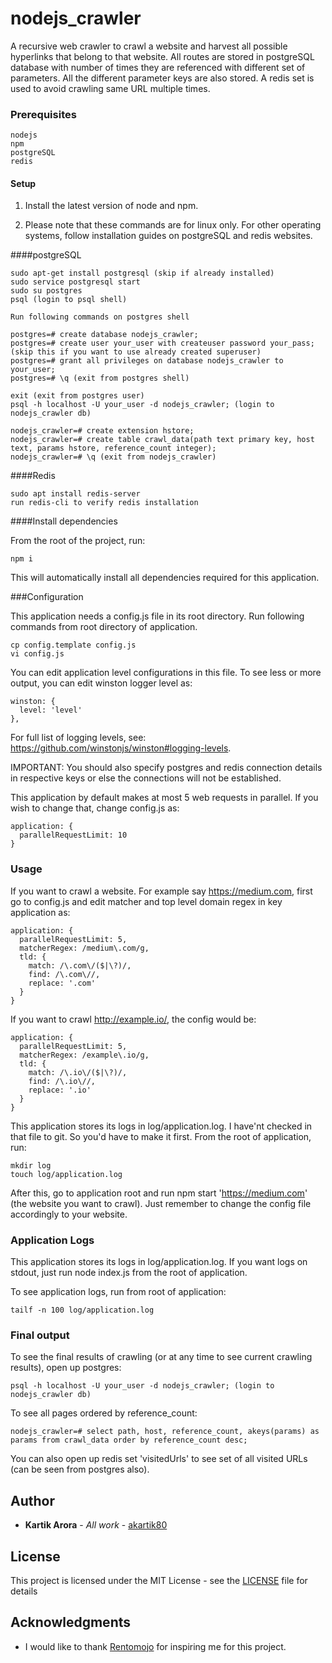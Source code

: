 # nodejs_crawler

A recursive web crawler to crawl a website and harvest all possible hyperlinks that belong
to that website. All routes are stored in postgreSQL database with number of times they are
referenced with different set of parameters. All the different parameter keys are also stored.
A redis set is used to avoid crawling same URL multiple times.

### Prerequisites

```
nodejs
npm
postgreSQL
redis
```

#### Setup

1. Install the latest version of node and npm.

2. Please note that these commands are for linux only. For other operating systems, follow
installation guides on postgreSQL and redis websites.


####postgreSQL

```
sudo apt-get install postgresql (skip if already installed)
sudo service postgresql start
sudo su postgres
psql (login to psql shell)

Run following commands on postgres shell

postgres=# create database nodejs_crawler;
postgres=# create user your_user with createuser password your_pass; (skip this if you want to use already created superuser)
postgres=# grant all privileges on database nodejs_crawler to your_user;
postgres=# \q (exit from postgres shell)

exit (exit from postgres user)
psql -h localhost -U your_user -d nodejs_crawler; (login to nodejs_crawler db)

nodejs_crawler=# create extension hstore;
nodejs_crawler=# create table crawl_data(path text primary key, host text, params hstore, reference_count integer);
nodejs_crawler=# \q (exit from nodejs_crawler)

```

####Redis

```
sudo apt install redis-server
run redis-cli to verify redis installation
```

####Install dependencies

From the root of the project, run:

```
npm i
```

This will automatically install all dependencies required for this application.

###Configuration

This application needs a config.js file in its root directory. Run following commands from
root directory of application.

```
cp config.template config.js
vi config.js
```

You can edit application level configurations in this file. To see less or more output,
you can edit winston logger level as:

```
winston: {
  level: 'level'
},
```

For full list of logging levels, see: https://github.com/winstonjs/winston#logging-levels.

IMPORTANT: You should also specify postgres and redis connection details in respective keys
or else the connections will not be established.

This application by default makes at most 5 web requests in parallel. If you wish to change
that, change config.js as:

```
application: {
  parallelRequestLimit: 10
}
```


### Usage

If you want to crawl a website. For example say https://medium.com, first go to config.js
and edit matcher and top level domain regex in key application as:

```
application: {
  parallelRequestLimit: 5,
  matcherRegex: /medium\.com/g,
  tld: {
    match: /\.com\/($|\?)/,
    find: /\.com\//,
    replace: '.com'
  }
}
```

If you want to crawl http://example.io/, the config would be:

```
application: {
  parallelRequestLimit: 5,
  matcherRegex: /example\.io/g,
  tld: {
    match: /\.io\/($|\?)/,
    find: /\.io\//,
    replace: '.io'
  }
}
```

This application stores its logs in log/application.log. I have'nt checked in that file to
git. So you'd have to make it first. From the root of application, run:

```
mkdir log
touch log/application.log
```

After this, go to application root and run npm start 'https://medium.com' (the website you
want to crawl). Just remember to change the config file accordingly to your website.


### Application Logs

This application stores its logs in log/application.log. If you want logs on stdout, just
run node index.js from the root of application.

To see application logs, run from root of application: 

```
tailf -n 100 log/application.log
```

### Final output

To see the final results of crawling (or at any time to see current crawling results),
open up postgres:

```
psql -h localhost -U your_user -d nodejs_crawler; (login to nodejs_crawler db)
```

To see all pages ordered by reference_count:
```
nodejs_crawler=# select path, host, reference_count, akeys(params) as params from crawl_data order by reference_count desc;
``` 

You can also open up redis set 'visitedUrls' to see set of all visited URLs (can be seen from
postgres also). 


## Author

* **Kartik Arora** - *All work* - [akartik80](https://github.com/akartik80)

## License

This project is licensed under the MIT License - see the [LICENSE](https://github.com/akartik80/nodejs_crawler/blob/master/LICENSE) file for details

## Acknowledgments

* I would like to thank [Rentomojo](https://www.rentomojo.com/) for inspiring me for this project.
